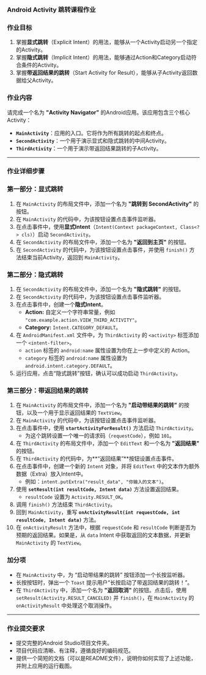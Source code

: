 ### **Android Activity 跳转课程作业**

### **作业目标**

1. 掌握**显式跳转**（Explicit Intent）的用法，能够从一个Activity启动另一个指定的Activity。
2. 掌握**隐式跳转**（Implicit Intent）的用法，能够通过Action和Category启动符合条件的Activity。
3. 掌握**带返回结果的跳转**（Start Activity for Result），能够从子Activity返回数据给父Activity。

### **作业内容**

请完成一个名为 **"Activity Navigator"** 的Android应用。该应用包含三个核心Activity：

- **`MainActivity`**：应用的入口。它将作为所有跳转的起点和终点。
- **`SecondActivity`**：一个用于演示显式和隐式跳转的中间Activity。
- **`ThirdActivity`**：一个用于演示带返回结果跳转的子Activity。

---

### **作业详细步骤**

### **第一部分：显式跳转**

1. 在 `MainActivity` 的布局文件中，添加一个名为 **"跳转到 SecondActivity"** 的按钮。
2. 在 `MainActivity` 的代码中，为该按钮设置点击事件监听器。
3. 在点击事件中，使用**显式Intent**（`Intent(Context packageContext, Class<?> cls)`）启动 `SecondActivity`。
4. 在 `SecondActivity` 的布局文件中，添加一个名为 **"返回到主页"** 的按钮。
5. 在 `SecondActivity` 的代码中，为该按钮设置点击事件，并使用 `finish()` 方法结束当前Activity，返回到 `MainActivity`。

### **第二部分：隐式跳转**

1. 在 `SecondActivity` 的布局文件中，添加一个名为 **"隐式跳转"** 的按钮。
2. 在 `SecondActivity` 的代码中，为该按钮设置点击事件监听器。
3. 在点击事件中，创建一个**隐式Intent**。
    - **Action:** 自定义一个字符串常量，例如 `"com.example.action.VIEW_THIRD_ACTIVITY"`。
    - **Category:** `Intent.CATEGORY_DEFAULT`。
4. 在 `AndroidManifest.xml` 文件中，为 `ThirdActivity` 的 `<activity>` 标签添加一个 `<intent-filter>`。
    - `action` 标签的 `android:name` 属性设置为你在上一步中定义的 Action。
    - `category` 标签的 `android:name` 属性设置为 `android.intent.category.DEFAULT`。
5. 运行应用，点击“隐式跳转”按钮，确认可以成功启动 `ThirdActivity`。

### **第三部分：带返回结果的跳转**

1. 在 `MainActivity` 的布局文件中，添加一个名为 **"启动带结果的跳转"** 的按钮，以及一个用于显示返回结果的 `TextView`。
2. 在 `MainActivity` 的代码中，为该按钮设置点击事件监听器。
3. 在点击事件中，使用 **`startActivityForResult()`** 方法启动 `ThirdActivity`。
    - 为这个跳转设置一个唯一的请求码（`requestCode`），例如 `101`。
4. 在 `ThirdActivity` 的布局文件中，添加一个 `EditText` 和一个名为 **"返回结果"** 的按钮。
5. 在 `ThirdActivity` 的代码中，为**“返回结果”**按钮设置点击事件。
6. 在点击事件中，创建一个新的 `Intent` 对象，并将 `EditText` 中的文本作为额外数据（Extra）放入Intent中。
    - 例如：`intent.putExtra("result_data", "你输入的文本")`。
7. 使用 **`setResult(int resultCode, Intent data)`** 方法设置返回结果。
    - `resultCode` 设置为 `Activity.RESULT_OK`。
8. 调用 `finish()` 方法结束 `ThirdActivity`。
9. 回到 `MainActivity`，重写 **`onActivityResult(int requestCode, int resultCode, Intent data)`** 方法。
10. 在 `onActivityResult` 方法中，根据 `requestCode` 和 `resultCode` 判断是否为预期的返回结果。如果是，从 `data` Intent 中获取返回的文本数据，并更新 `MainActivity` 的 `TextView`。

### **加分项**

- 在 `MainActivity` 中，为 “启动带结果的跳转” 按钮添加一个长按监听器。
- 长按按钮时，弹出一个 `Toast` 提示用户“长按启动了带返回结果的跳转！”。
- 在 `ThirdActivity` 中，添加一个名为 **"返回取消"** 的按钮。点击后，使用 `setResult(Activity.RESULT_CANCELED)` 并 `finish()`，在 `MainActivity` 的 `onActivityResult` 中处理这个取消操作。

---

### **作业提交要求**

- 提交完整的Android Studio项目文件夹。
- 项目代码应清晰、有注释，遵循良好的编码规范。
- 提供一个简短的文档（可以是README文件），说明你如何实现了上述功能，并附上应用的运行截图。
